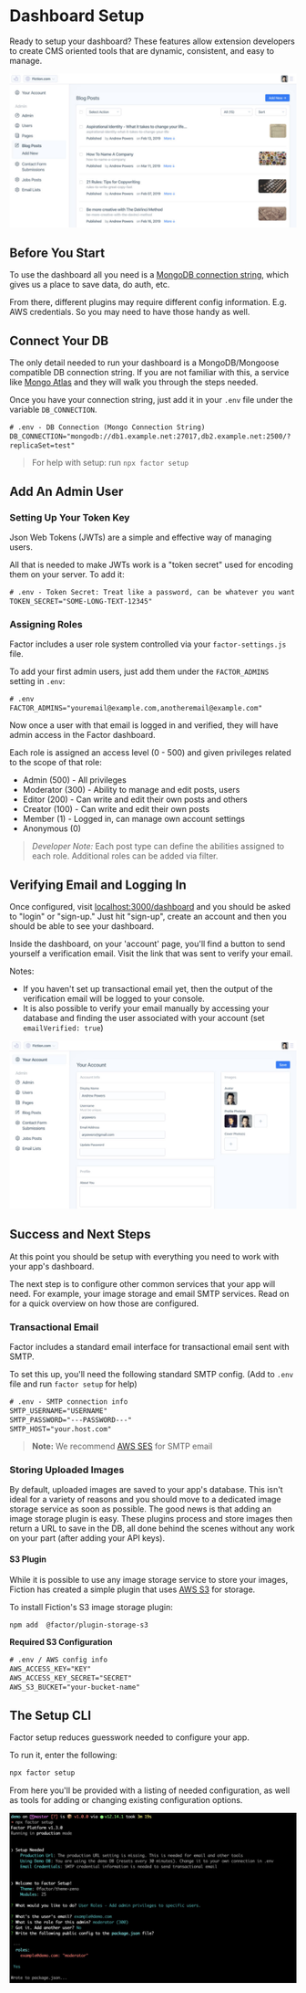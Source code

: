 # Dashboard Setup

Ready to setup your dashboard? These features allow extension developers to create CMS oriented tools that are dynamic, consistent, and easy to manage.

![Factor Dashboard](./img/dashboard.jpg)

## Before You Start

To use the dashboard all you need is a [MongoDB connection string](https://docs.mongodb.com/manual/reference/connection-string/), which gives us a place to save data, do auth, etc.

From there, different plugins may require different config information. E.g. AWS credentials. So you may need to have those handy as well.

## Connect Your DB

The only detail needed to run your dashboard is a MongoDB/Mongoose compatible DB connection string. If you are not familiar with this, a service like [Mongo Atlas](https://www.mongodb.com/cloud/atlas) and they will walk you through the steps needed.

Once you have your connection string, just add it in your `.env` file under the variable `DB_CONNECTION`.

```git
# .env - DB Connection (Mongo Connection String)
DB_CONNECTION="mongodb://db1.example.net:27017,db2.example.net:2500/?replicaSet=test"
```

> For help with setup: run `npx factor setup`

## Add An Admin User

### Setting Up Your Token Key

Json Web Tokens (JWTs) are a simple and effective way of managing users.

All that is needed to make JWTs work is a "token secret" used for encoding them on your server. To add it:

```git
# .env - Token Secret: Treat like a password, can be whatever you want
TOKEN_SECRET="SOME-LONG-TEXT-12345"
```

### Assigning Roles

Factor includes a user role system controlled via your `factor-settings.js` file.

To add your first admin users, just add them under the `FACTOR_ADMINS` setting in `.env`:

```git
# .env
FACTOR_ADMINS="youremail@example.com,anotheremail@example.com"
```

Now once a user with that email is logged in and verified, they will have admin access in the Factor dashboard.

Each role is assigned an access level (0 - 500) and given privileges related to the scope of that role:

- Admin (500) - All privileges
- Moderator (300) - Ability to manage and edit posts, users
- Editor (200) - Can write and edit their own posts and others
- Creator (100) - Can write and edit their own posts
- Member (1) - Logged in, can manage own account settings
- Anonymous (0)

> _Developer Note:_ Each post type can define the abilities assigned to each role. Additional roles can be added via filter.

## Verifying Email and Logging In

Once configured, visit [localhost:3000/dashboard](http://localhost:3000/dashboard) and you should be asked to "login" or "sign-up." Just hit "sign-up", create an account and then you should be able to see your dashboard.

Inside the dashboard, on your 'account' page, you'll find a button to send yourself a verification email. Visit the link that was sent to verify your email.

Notes:

- If you haven't set up transactional email yet, then the output of the verification email will be logged to your console.
- It is also possible to verify your email manually by accessing your database and finding the user associated with your account (set `emailVerified: true`)

![Account Dashboard](./img/dashboard-account.jpg)

## Success and Next Steps

At this point you should be setup with everything you need to work with your app's dashboard.

The next step is to configure other common services that your app will need. For example, your image storage and email SMTP services. Read on for a quick overview on how those are configured.

### Transactional Email

Factor includes a standard email interface for transactional email sent with SMTP.

To set this up, you'll need the following standard SMTP config. (Add to `.env` file and run `factor setup` for help)

```git
# .env - SMTP connection info
SMTP_USERNAME="USERNAME"
SMTP_PASSWORD="---PASSWORD---"
SMTP_HOST="your.host.com"

```

> **Note:** We recommend [AWS SES](https://aws.amazon.com/ses/) for SMTP email

### Storing Uploaded Images

By default, uploaded images are saved to your app's database. This isn't ideal for a variety of reasons and you should move to a dedicated image storage service as soon as possible. The good news is that adding an image storage plugin is easy. These plugins process and store images then return a URL to save in the DB, all done behind the scenes without any work on your part (after adding your API keys).

#### S3 Plugin

While it is possible to use any image storage service to store your images, Fiction has created a simple plugin that uses [AWS S3](https://aws.amazon.com/s3/) for storage.

To install Fiction's S3 image storage plugin:

```bash
npm add  @factor/plugin-storage-s3
```

**Required S3 Configuration**

```git
# .env / AWS config info
AWS_ACCESS_KEY="KEY"
AWS_ACCESS_KEY_SECRET="SECRET"
AWS_S3_BUCKET="your-bucket-name"
```

## The Setup CLI

Factor setup reduces guesswork needed to configure your app.

To run it, enter the following:

```bash
npx factor setup
```

From here you'll be provided with a listing of needed configuration, as well as tools for adding or changing existing configuration options.

![Factor Setup](./img/factor-setup.jpg)
